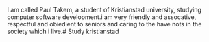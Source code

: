 I am called Paul Takem, a student of Kristianstad university, studying computer software development.i am very friendly and assocative, respectful and obiedient to seniors and caring to the have nots in the society which i live.# Study
kristianstad
